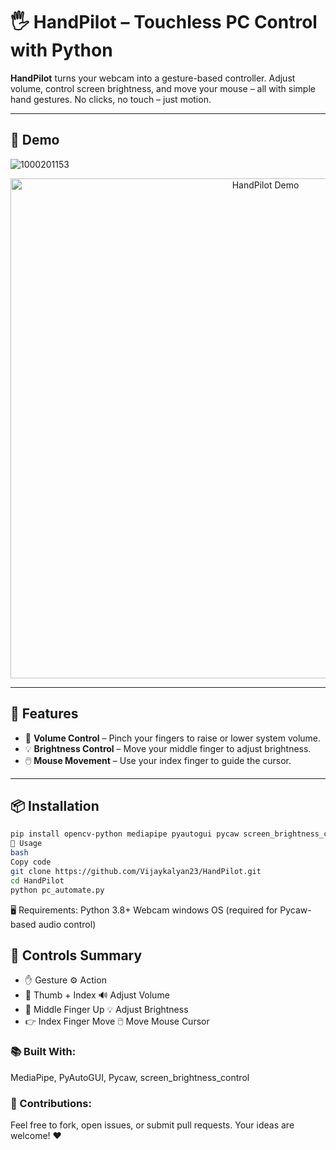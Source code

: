 # 🖐️ HandPilot – Touchless PC Control with Python

**HandPilot** turns your webcam into a gesture-based controller. Adjust volume, control screen brightness, and move your mouse – all with simple hand gestures. No clicks, no touch – just motion.

---

## 📸 Demo

![1000201153](https://github.com/user-attachments/assets/02326bdf-0d44-4b43-a9ec-49f70819da5c)

>
 <p align="center">
  <img src="https://github.com/user-attachments/assets/6579e133-367b-48ed-8969-d09f35a99601" alt="HandPilot Demo" width="800"/>
</p>


---

## 🔧 Features

- 🤏 **Volume Control** – Pinch your fingers to raise or lower system volume.
- 💡 **Brightness Control** – Move your middle finger to adjust brightness.
- 🖱️ **Mouse Movement** – Use your index finger to guide the cursor.

---

## 📦 Installation

```bash
pip install opencv-python mediapipe pyautogui pycaw screen_brightness_control comtypes
🚀 Usage
bash
Copy code
git clone https://github.com/Vijaykalyan23/HandPilot.git
cd HandPilot
python pc_automate.py
```
🖥️ Requirements:
Python 3.8+
Webcam
windows OS (required for Pycaw-based audio control)

## 🧭 Controls Summary
- ✋ Gesture	⚙️ Action
- 🤏 Thumb + Index	🔊 Adjust Volume
- 🖕 Middle Finger Up	💡 Adjust Brightness
- 👉 Index Finger Move	🖱️ Move Mouse Cursor

### 📚 Built With: 
MediaPipe, 
PyAutoGUI, 
Pycaw, 
screen_brightness_control

### 🤝 Contributions:
Feel free to fork, open issues, or submit pull requests. Your ideas are welcome! ❤️

